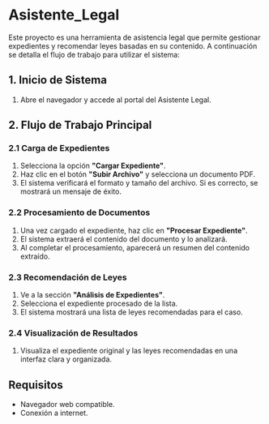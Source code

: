 # Asistente_Legal

Este proyecto es una herramienta de asistencia legal que permite gestionar expedientes y recomendar leyes basadas en su contenido. A continuación se detalla el flujo de trabajo para utilizar el sistema:

## 1. Inicio de Sistema
1. Abre el navegador y accede al portal del Asistente Legal.

## 2. Flujo de Trabajo Principal

### 2.1 Carga de Expedientes
1. Selecciona la opción **"Cargar Expediente"**.
2. Haz clic en el botón **"Subir Archivo"** y selecciona un documento PDF.
3. El sistema verificará el formato y tamaño del archivo. Si es correcto, se mostrará un mensaje de éxito.

### 2.2 Procesamiento de Documentos
1. Una vez cargado el expediente, haz clic en **"Procesar Expediente"**.
2. El sistema extraerá el contenido del documento y lo analizará.
3. Al completar el procesamiento, aparecerá un resumen del contenido extraído.

### 2.3 Recomendación de Leyes
1. Ve a la sección **"Análisis de Expedientes"**.
2. Selecciona el expediente procesado de la lista.
3. El sistema mostrará una lista de leyes recomendadas para el caso.

### 2.4 Visualización de Resultados
1. Visualiza el expediente original y las leyes recomendadas en una interfaz clara y organizada.

## Requisitos
- Navegador web compatible.
- Conexión a internet.
